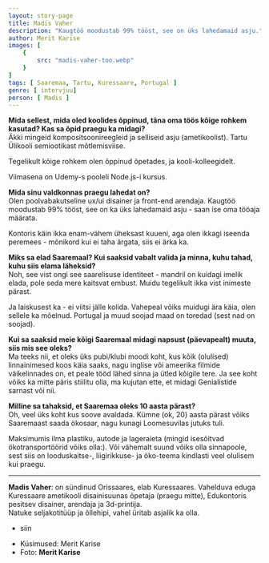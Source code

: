 ```yaml
---
layout: story-page
title: Madis Vaher
description: "Kaugtöö moodustab 99% tööst, see on üks lahedamaid asju."
author: Merit Karise
images: [
    {
        src: "madis-vaher-too.webp"
    }
]
tags: [ Saaremaa, Tartu, Kuressaare, Portugal ]
genre: [ intervjuu]
person: [ Madis ]
---
```


<!-- # {{$doc.title}} -->

**Mida sellest, mida oled koolides õppinud, täna oma töös kõige rohkem kasutad? Kas sa õpid praegu ka midagi?** \
Äkki mingeid kompositsoonireegleid ja selliseid asju (ametikoolist). Tartu Ülikooli semiootikast mõtlemisviise.

Tegelikult kõige rohkem olen õppinud õpetades, ja kooli-kolleegidelt. 

Viimasena on Udemy-s pooleli Node.js-i kursus.

**Mida sinu valdkonnas praegu lahedat on?** \
Olen poolvabakutseline ux/ui disainer ja front-end arendaja. Kaugtöö moodustab 99% tööst, see on ka üks lahedamaid asju - saan ise oma tööaja määrata.

Kontoris käin ikka enam-vähem üheksast kuueni, aga olen ikkagi iseenda peremees - mõnikord kui ei taha ärgata, siis ei ärka ka.

**Miks sa elad Saaremaal? Kui saaksid vabalt valida ja minna, kuhu tahad, kuhu siis elama läheksid?** \
Noh, see vist ongi see saarelisuse identiteet - mandril on kuidagi imelik elada, pole seda mere kaitsvat embust. Muidu tegelikult ikka vist inimeste pärast. 

Ja laiskusest ka - ei viitsi jälle kolida. Vahepeal võiks muidugi ära käia, olen sellele ka mõelnud. Portugal ja muud soojad maad on toredad (sest nad on soojad).

**Kui sa saaksid meie kõigi Saaremaal midagi napsust (päevapealt) muuta, siis mis see oleks?** \
Ma teeks nii, et oleks üks pubi/klubi moodi koht, kus kõik (olulised) linnainimesed koos käia saaks, nagu inglise või ameerika filmide väikelinnades on, et peale tööd lähed sinna ja ütled kõigile tere. Ja see koht võiks ka mitte päris stiilitu olla, ma kujutan ette, et midagi Genialistide sarnast või nii.

**Milline sa tahaksid, et Saaremaa oleks 10 aasta pärast?** \
Oh, veel üks koht kus soove avaldada. Kümne (ok, 20) aasta pärast võiks Saaremaast saada ökosaar, nagu kunagi Loomesuvilas jutuks tuli. 

Maksimumis ilma plastiku, autode ja lageraieta (mingid isesõitvad ökotransportöörid võiks olla:). Või vähemalt suund võiks olla sinnapoole, sest siis on looduskaitse-, liigirikkuse- ja öko-teema kindlasti veel olulisem kui praegu.

* * *

**Madis Vaher**: on sündinud Orissaares, elab Kuressaares. Vahelduva eduga Kuressaare ametikooli disainisuunas õpetaja (praegu mitte), Edukontoris pesitsev disainer, arendaja ja 3d-printija. \
Natuke seljakotitüüp ja õllehipi, vahel üritab asjalik ka olla.

<story-author :author="author"></story-author>

<details-wrapper summary="Mis mõtted tekkisid?">

- siin

</details-wrapper>

<details-wrapper summary="Allikad" class="text-sm" icon="icon-park-outline:document-folder">

- Küsimused: Merit Karise
- Foto: **Merit Karise**

</details-wrapper>
